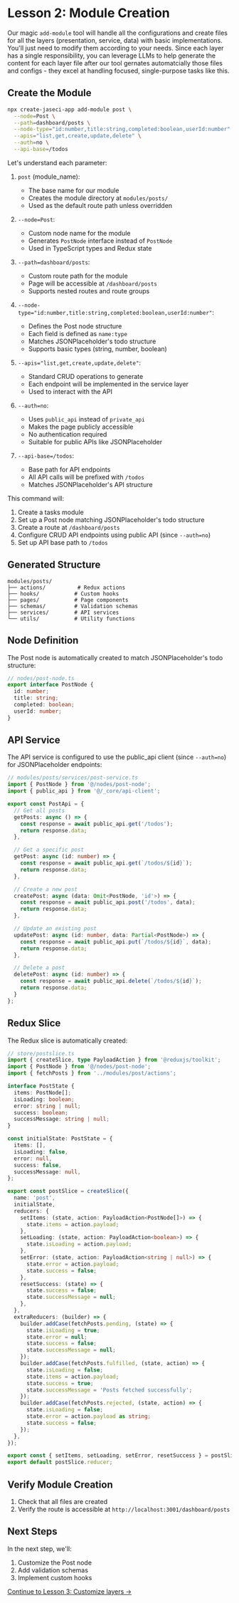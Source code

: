 # Lesson 2: Module Creation

Our magic `add-module` tool will handle all the configurations and create files for all the layers (presentation, service, data) with basic implementations. You'll just need to modify them according to your needs. Since each layer has a single responsibility, you can leverage LLMs to help generate the content for each layer file after our tool gernates automatcially those files and configs - they excel at handling focused, single-purpose tasks like this.

## Create the Module

```bash
npx create-jaseci-app add-module post \
  --node=Post \
  --path=dashboard/posts \
  --node-type="id:number,title:string,completed:boolean,userId:number" \
  --apis="list,get,create,update,delete" \
  --auth=no \
  --api-base=/todos
```

Let's understand each parameter:

1. `post` (module_name):
   - The base name for our module
   - Creates the module directory at `modules/posts/`
   - Used as the default route path unless overridden

2. `--node=Post`:
   - Custom node name for the module
   - Generates `PostNode` interface instead of `PostNode`
   - Used in TypeScript types and Redux state

3. `--path=dashboard/posts`:
   - Custom route path for the module
   - Page will be accessible at `/dashboard/posts`
   - Supports nested routes and route groups

4. `--node-type="id:number,title:string,completed:boolean,userId:number"`:
   - Defines the Post node structure
   - Each field is defined as `name:type`
   - Matches JSONPlaceholder's todo structure
   - Supports basic types (string, number, boolean)

5. `--apis="list,get,create,update,delete"`:
   - Standard CRUD operations to generate
   - Each endpoint will be implemented in the service layer
   - Used to interact with the API

6. `--auth=no`:
   - Uses `public_api` instead of `private_api`
   - Makes the page publicly accessible
   - No authentication required
   - Suitable for public APIs like JSONPlaceholder

7. `--api-base=/todos`:
   - Base path for API endpoints
   - All API calls will be prefixed with `/todos`
   - Matches JSONPlaceholder's API structure

This command will:
1. Create a tasks module
2. Set up a Post node matching JSONPlaceholder's todo structure
3. Create a route at `/dashboard/posts`
4. Configure CRUD API endpoints using public API (since `--auth=no`)
5. Set up API base path to `/todos`

## Generated Structure

```
modules/posts/
├── actions/          # Redux actions
├── hooks/           # Custom hooks
├── pages/           # Page components
├── schemas/         # Validation schemas
├── services/        # API services
└── utils/           # Utility functions
```

## Node Definition

The Post node is automatically created to match JSONPlaceholder's todo structure:

```typescript
// nodes/post-node.ts
export interface PostNode {
  id: number;
  title: string;
  completed: boolean;
  userId: number;
}
```

## API Service

The API service is configured to use the public_api client (since `--auth=no`) for JSONPlaceholder endpoints:

```typescript
// modules/posts/services/post-service.ts
import { PostNode } from '@/nodes/post-node';
import { public_api } from '@/_core/api-client';

export const PostApi = {
  // Get all posts
  getPosts: async () => {
    const response = await public_api.get('/todos');
    return response.data;
  },

  // Get a specific post
  getPost: async (id: number) => {
    const response = await public_api.get(`/todos/${id}`);
    return response.data;
  },

  // Create a new post
  createPost: async (data: Omit<PostNode, 'id'>) => {
    const response = await public_api.post('/todos', data);
    return response.data;
  },

  // Update an existing post
  updatePost: async (id: number, data: Partial<PostNode>) => {
    const response = await public_api.put(`/todos/${id}`, data);
    return response.data;
  },

  // Delete a post
  deletePost: async (id: number) => {
    const response = await public_api.delete(`/todos/${id}`);
    return response.data;
  }
};
```

## Redux Slice

The Redux slice is automatically created:

```typescript
// store/postslice.ts
import { createSlice, type PayloadAction } from '@reduxjs/toolkit';
import { PostNode } from '@/nodes/post-node';
import { fetchPosts } from '../modules/post/actions';

interface PostState {
  items: PostNode[];
  isLoading: boolean;
  error: string | null;
  success: boolean;
  successMessage: string | null;
}

const initialState: PostState = {
  items: [],
  isLoading: false,
  error: null,
  success: false,
  successMessage: null,
};

export const postSlice = createSlice({
  name: 'post',
  initialState,
  reducers: {
    setItems: (state, action: PayloadAction<PostNode[]>) => {
      state.items = action.payload;
    },
    setLoading: (state, action: PayloadAction<boolean>) => {
      state.isLoading = action.payload;
    },
    setError: (state, action: PayloadAction<string | null>) => {
      state.error = action.payload;
      state.success = false;
    },
    resetSuccess: (state) => {
      state.success = false;
      state.successMessage = null;
    },
  },
  extraReducers: (builder) => {
    builder.addCase(fetchPosts.pending, (state) => {
      state.isLoading = true;
      state.error = null;
      state.success = false;
      state.successMessage = null;
    });
    builder.addCase(fetchPosts.fulfilled, (state, action) => {
      state.isLoading = false;
      state.items = action.payload;
      state.success = true;
      state.successMessage = 'Posts fetched successfully';
    });
    builder.addCase(fetchPosts.rejected, (state, action) => {
      state.isLoading = false;
      state.error = action.payload as string;
      state.success = false;
    });
  },
});

export const { setItems, setLoading, setError, resetSuccess } = postSlice.actions;
export default postSlice.reducer;
```

## Verify Module Creation

1. Check that all files are created
2. Verify the route is accessible at `http://localhost:3001/dashboard/posts`

## Next Steps

In the next step, we'll:
1. Customize the Post node
2. Add validation schemas
3. Implement custom hooks

[Continue to Lesson 3: Customize layers →](./step3-customize-layers.md) 